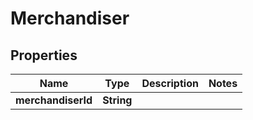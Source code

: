 

# Merchandiser


## Properties

| Name | Type | Description | Notes |
|------------ | ------------- | ------------- | -------------|
|**merchandiserId** | **String** |  |  |



